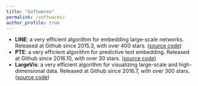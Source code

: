 ```yaml
---
title: "Softwares"
permalink: /softwares/
author_profile: true
---
```


* **LINE**: a very efficient algorithm for embedding large-scale networks. Released at Github since 2015.3,
with over 400 stars. ([source code](https://github.com/tangjianpku/LINE))
* **PTE**: a very efficient algorithm for predictive text embedding. Released at Github since 2016.10, with over 30 stars. ([source code](https://github.com/mnqu/PTE))
* **LargeVis**: a very efficient algorithm for visualizing large-scale and high-dimensional data. Released at
Github since 2016.7, with over 300 stars. ([source code](https://github.com/lferry007/LargeVis))

